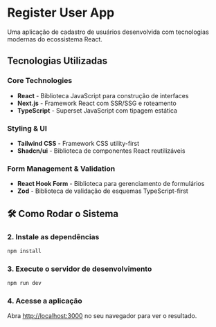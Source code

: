 # Register User App

Uma aplicação de cadastro de usuários desenvolvida com tecnologias modernas do ecossistema React.

## Tecnologias Utilizadas

### Core Technologies
- **React** - Biblioteca JavaScript para construção de interfaces
- **Next.js** - Framework React com SSR/SSG e roteamento
- **TypeScript** - Superset JavaScript com tipagem estática

### Styling & UI
- **Tailwind CSS** - Framework CSS utility-first
- **Shadcn/ui** - Biblioteca de componentes React reutilizáveis

### Form Management & Validation
- **React Hook Form** - Biblioteca para gerenciamento de formulários
- **Zod** - Biblioteca de validação de esquemas TypeScript-first

## 🛠️ Como Rodar o Sistema

### 2. Instale as dependências
```bash
npm install
```

### 3. Execute o servidor de desenvolvimento
```bash
npm run dev
```

### 4. Acesse a aplicação
Abra [http://localhost:3000](http://localhost:3000) no seu navegador para ver o resultado.
